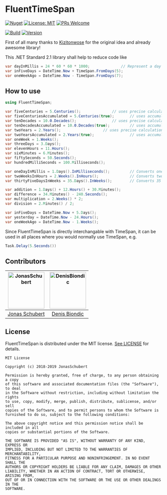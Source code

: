 # FluentTimeSpan

[![Nuget](https://img.shields.io/badge/nuget-0.5.0-blue.svg)](https://www.nuget.org/packages/FluentTimeSpan/)
[![License: MIT](https://img.shields.io/badge/License-MIT-blue.svg)](https://opensource.org/licenses/MIT)
[![PRs Welcome](https://img.shields.io/badge/PRs-welcome-brightgreen.svg)](http://makeapullrequest.com)

[![Build](https://img.shields.io/badge/build-success-green.svg)](https://www.nuget.org/packages/FluentTimeSpan/)
[![Version](https://img.shields.io/badge/version-0.5.0.191122-blue.svg)](https://github.com/TimeXt/FluentTimeSpan/releases/tag/0.5.0)

First of all many thanks to [Kizitonwose](https://github.com/kizitonwose/Time) for the original idea and already awesome library!

This .NET Standard 2.1 library shall help to reduce code like

```C#
var dayInMillis = 24 * 60 * 60 * 1000;				// Represent a day in milliseconds
var inFiveDays = DateTime.Now + TimeSpan.FromDays(5);
var oneWeekAgo = DateTime.Now - TimeSpan.FromDays(7);
```

## How to use

```C#
using FluentTimeSpan;

var fiveCenturies = 5.Centuries();				// uses precise calculation: 		1 Century == 36500 days
var fiveCenturiesAccumulated = 5.Centuries(true);		// uses accumulated calculation: 	1 Century == 36525 days
var tenDecades = 10.0.Decades();				// uses precise calculation: 		1 Decade == 3650 days
var tenDecadesAccumulated = 10.0.Decades(true);			// uses accumulated calculation: 	1 Decade == 3652.5 days
var twoYears = 2.Years();					// uses precise calculation: 		1 Year == 365 days
var twoYearsAccumulated = 2.Years(true);		        // uses accumulated calculation: 	1 Year == 365.25 days
var oneWeek = 1.Weeks();
var threeDays = 3.Days();
var elevenHours = 11.Hours();
var sixMinutes = 6.Minutes();
var fiftySeconds = 50.Seconds();
var hundredMilliSeconds = 100.Milliseconds();

var oneDayInMillis = 1.Days().InMilliseconds();    		// Converts one day into milliseconds and returns the double value => 86400000
var twoWeeksInHours = 2.Weeks().InHours(); 		    	// Converts two weeks into hours and returns the double value => 336
var thirtyFiveDaysInWeeks = 35.Days().InWeeks(); 		// Converts 35 days into weeks and returns the double value => 5

var addition = 1.Days() + 12.Hours() + 30.Minutes();
var difference = 34.Minutes() - 240.Seconds();
var multiplication = 2.Weeks() * 2;
var division = 2.Minutes() / 2;

var inFiveDays = DateTime.Now + 5.Days();
var yesterday = DateTime.Now - 24.Hours();
var oneWeekAgo = DateTime.Now - 1.Weeks();
```

Since FluentTimeSpan is directly interchangable with TimeSpan, it can be used in all places where you would normally use TimeSpan, e.g.

```C#
Task.Delay(5.Seconds())
```

## Contributors

| [<img alt="JonasSchubert" src="https://avatars0.githubusercontent.com/u/21952813?v=4&s=117" width="117"/>](https://github.com/JonasSchubert) | [<img alt="DenisBiondic" src="https://avatars1.githubusercontent.com/u/3341262?v=4&s=117" width="117"/>](https://github.com/DenisBiondic) 
| :---------------------------------------------------------------------------------------------------------------------------------------: | :---------------------------------------------------------------------------------------------------------------------------------------: |
| [Jonas Schubert](https://github.com/JonasSchubert) | [Denis Biondic](https://github.com/DenisBiondic) |

## License

FluentTimeSpan is distributed under the MIT license. [See LICENSE](LICENSE.md) for details.

```
MIT License

Copyright (c) 2018-2019 JonasSchubert

Permission is hereby granted, free of charge, to any person obtaining a copy
of this software and associated documentation files (the "Software"), to deal
in the Software without restriction, including without limitation the rights
to use, copy, modify, merge, publish, distribute, sublicense, and/or sell
copies of the Software, and to permit persons to whom the Software is
furnished to do so, subject to the following conditions:

The above copyright notice and this permission notice shall be included in all
copies or substantial portions of the Software.

THE SOFTWARE IS PROVIDED "AS IS", WITHOUT WARRANTY OF ANY KIND, EXPRESS OR
IMPLIED, INCLUDING BUT NOT LIMITED TO THE WARRANTIES OF MERCHANTABILITY,
FITNESS FOR A PARTICULAR PURPOSE AND NONINFRINGEMENT. IN NO EVENT SHALL THE
AUTHORS OR COPYRIGHT HOLDERS BE LIABLE FOR ANY CLAIM, DAMAGES OR OTHER
LIABILITY, WHETHER IN AN ACTION OF CONTRACT, TORT OR OTHERWISE, ARISING FROM,
OUT OF OR IN CONNECTION WITH THE SOFTWARE OR THE USE OR OTHER DEALINGS IN THE
SOFTWARE.
```
